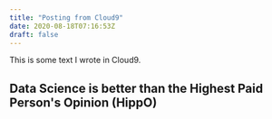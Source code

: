 ```yaml
---
title: "Posting from Cloud9"
date: 2020-08-18T07:16:53Z
draft: false
---
```


This is some text I wrote in Cloud9.

## Data Science is better than the Highest Paid Person's Opinion (HippO)
